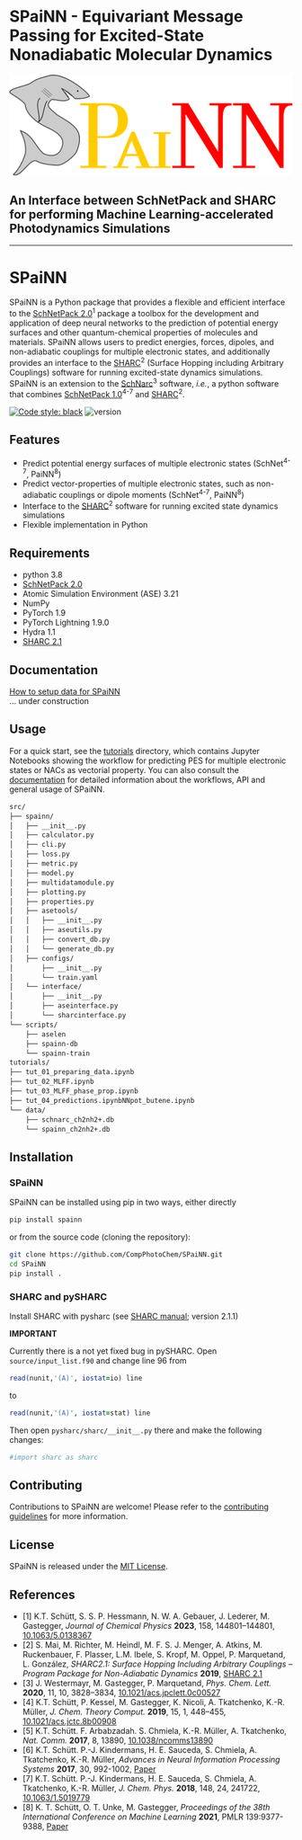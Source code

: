 # SPaiNN - Equivariant Message Passing for Excited-State Nonadiabatic Molecular Dynamics

<p align="center">
  <img src="docs/_static/spainn.svg">
</p>

## An Interface between SchNetPack and SHARC for performing Machine Learning-accelerated Photodynamics Simulations
__________________________

# SPaiNN

SPaiNN is a Python package that provides a flexible and efficient interface to the [SchNetPack 2.0](https://github.com/atomistic-machine-learning/schnetpack/tree/master)<sup>1</sup> package a toolbox for the development and application of deep neural networks to the prediction of potential energy surfaces and other quantum-chemical properties of molecules and materials.
SPaiNN allows users to predict energies, forces, dipoles, and non-adiabatic couplings for multiple electronic states, and additionally provides an interface to the [SHARC](https://www.sharc-md.org/)<sup>2</sup> (Surface Hopping including Arbitrary Couplings) software for running excited-state dynamics simulations.
SPaiNN is an extension to the [SchNarc](https://github.com/schnarc/SchNarc)<sup>3</sup> software, *i.e.*, a python software that combines [SchNetPack 1.0](https://github.com/atomistic-machine-learning/schnetpack/tree/schnetpack1.0)<sup>4-7</sup> and [SHARC](https://www.sharc-md.org/)<sup>2</sup>.

[![Code style: black](https://img.shields.io/badge/code%20style-black-000000.svg)](https://github.com/python/black)
![version](https://img.shields.io/badge/version-1.0.0-blue)

## Features

- Predict potential energy surfaces of multiple electronic states (SchNet<sup>4-7</sup>, PaiNN<sup>8</sup>)
- Predict vector-properties of multiple electronic states, such as non-adiabatic couplings or dipole moments (SchNet<sup>4-7</sup>, PaiNN<sup>8</sup>)
- Interface to the [SHARC](https://www.sharc-md.org/)<sup>2</sup> software for running excited state dynamics simulations
- Flexible implementation in Python

## Requirements

- python 3.8
- [SchNetPack 2.0](https://github.com/atomistic-machine-learning/schnetpack)
- Atomic Simulation Environment (ASE) 3.21
- NumPy
- PyTorch 1.9
- PyTorch Lightning 1.9.0
- Hydra 1.1
- [SHARC 2.1](https://www.sharc-md.org/)

## Documentation
[How to setup data for SPaiNN](docs/database.md)  
... under construction

## Usage

For a quick start, see the [tutorials](https://github.com/CompPhotoChem/SPaiNN/tree/main/tutorials) directory, which contains Jupyter Notebooks showing the workflow for predicting PES for multiple electronic states or NACs as vectorial property.
You can also consult the [documentation]( ) for detailed information about the workflows, API and general usage of SPaiNN.

```bash
src/
├── spainn/
│   ├── __init__.py
│   ├── calculator.py
│   ├── cli.py
│   ├── loss.py
│   ├── metric.py
│   ├── model.py
│   ├── multidatamodule.py
│   ├── plotting.py
│   ├── properties.py
│   ├── asetools/
│   │   ├── __init__.py
│   │   ├── aseutils.py
│   │   ├── convert_db.py
│   │   └── generate_db.py
│   ├── configs/
│       ├── __init__.py
│       └── train.yaml
│   └── interface/
│       ├── __init__.py
│       ├── aseinterface.py
│       └── sharcinterface.py
└── scripts/
    ├── aselen
    ├── spainn-db
    └── spainn-train
tutorials/
├── tut_01_preparing_data.ipynb
├── tut_02_MLFF.ipynb
├── tut_03_MLFF_phase_prop.ipynb
├── tut_04_predictions.ipynbNNpot_butene.ipynb
└── data/
    ├── schnarc_ch2nh2+.db
    └── spainn_ch2nh2+.db
```

## Installation

### SPaiNN

SPaiNN can be installed using pip in two ways, either directly

```bash
pip install spainn
```

or from the source code (cloning the repository):

```bash
git clone https://github.com/CompPhotoChem/SPaiNN.git
cd SPaiNN
pip install .
```

### SHARC and pySHARC

Install SHARC with pysharc (see [SHARC manual](https://sharc-md.org/?page_id=50#tth_sEc2.3); version 2.1.1) 

**IMPORTANT**

Currently there is a not yet fixed bug in pySHARC.
Open ``source/input_list.f90`` and change line 96 from
```fortran
read(nunit,'(A)', iostat=io) line
```
to 
```fortran
read(nunit,'(A)', iostat=stat) line
```

Then open ``pysharc/sharc/__init__.py``  there and make the following changes:  
```python
#import sharc as sharc
```

## Contributing

Contributions to SPaiNN are welcome! Please refer to the [contributing guidelines](https://github.com/CompPhotoChem/SPaiNN/blob/main/Contributing.md) for more information.

## License

SPaiNN is released under the [MIT License](https://github.com/CompPhotoChem/SPaiNN/blob/main/LICENSE).

## References

- [1] K.T. Schütt, S. S. P. Hessmann, N. W. A. Gebauer, J. Lederer, M. Gastegger, *Journal of Chemical Physics* **2023**, 158, 144801–144801, [10.1063/5.0138367](https://pubs.aip.org/aip/jcp/article/158/14/144801/2877924/SchNetPack-2-0-A-neural-network-toolbox-for)
- [2] S. Mai, M. Richter, M. Heindl, M. F. S. J. Menger, A. Atkins, M. Ruckenbauer, F. Plasser, L.M. Ibele, S. Kropf, M. Oppel, P. Marquetand, L. González, *SHARC2.1: Surface Hopping Including Arbitrary Couplings – Program Package for Non-Adiabatic Dynamics* **2019**, [SHARC 2.1](https://sharc-md.org)
- [3] J. Westermayr, M. Gastegger, P. Marquetand, *Phys. Chem. Lett.* **2020**, 11, 10, 3828–3834, [10.1021/acs.jpclett.0c00527](https://doi.org/10.1021/acs.jpclett.0c00527)
- [4] K.T. Schütt, P. Kessel, M. Gastegger, K. Nicoli, A. Tkatchenko, K.-R. Müller, *J. Chem. Theory Comput.* **2019**, 15, 1, 448–455, [10.1021/acs.jctc.8b00908](http://dx.doi.org/10.1021/acs.jctc.8b00908)
- [5] K.T. Schütt. F. Arbabzadah. S. Chmiela, K.-R. Müller, A. Tkatchenko, *Nat. Comm.* **2017**, 8, 13890, [10.1038/ncomms13890](https://www.nature.com/articles/ncomms13890)
- [6] K.T. Schütt. P.-J. Kindermans, H. E. Sauceda, S. Chmiela, A. Tkatchenko, K.-R. Müller, *Advances in Neural Information Processing Systems* **2017**, 30, 992-1002, [Paper](https://proceedings.neurips.cc/paper/2017/hash/303ed4c69846ab36c2904d3ba8573050-Abstract.html)
- [7] K.T. Schütt. P.-J. Kindermans, H. E. Sauceda, S. Chmiela, A. Tkatchenko, K.-R. Müller, *J. Chem. Phys.* **2018**, 148, 24, 241722, [10.1063/1.5019779](https://aip.scitation.org/doi/10.1063/1.5019779)
- [8] K. T. Schütt, O. T. Unke, M. Gastegger, *Proceedings of the 38th International Conference on Machine Learning* **2021**, PMLR 139:9377-9388, [Paper](https://proceedings.mlr.press/v139/schutt21a.html)

